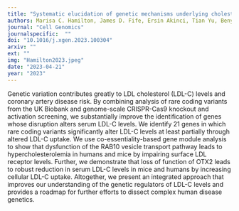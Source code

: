 ```yaml
---
title: "Systematic elucidation of genetic mechanisms underlying cholesterol uptake"
authors: Marisa C. Hamilton, James D. Fife, Ersin Akinci, Tian Yu, Benyapa Khowpinitchai, Minsun Cha,Sammy Barkal,Thi Tun Thi,Grace H.T. Yeo,Juan Pablo Ramos Barroso,Matthew Jake Francoeur,Minja Velimirovic,David K. Gifford,Guillaume Lettre,Haojie Yu,Christopher A. Cassa,Richard I. Sherwood
journal: "Cell Genomics"
journalspecific:  ""
doi: "10.1016/j.xgen.2023.100304"
arxiv: ""
ext: ""
img: "Hamilton2023.jpeg"
date: "2023-04-21"
year: "2023"
---
```


Genetic variation contributes greatly to LDL cholesterol (LDL-C) levels and coronary artery disease risk. By combining analysis of rare coding variants from the UK Biobank and genome-scale CRISPR-Cas9 knockout and activation screening, we substantially improve the identification of genes whose disruption alters serum LDL-C levels. We identify 21 genes in which rare coding variants significantly alter LDL-C levels at least partially through altered LDL-C uptake. We use co-essentiality-based gene module analysis to show that dysfunction of the RAB10 vesicle transport pathway leads to hypercholesterolemia in humans and mice by impairing surface LDL receptor levels. Further, we demonstrate that loss of function of OTX2 leads to robust reduction in serum LDL-C levels in mice and humans by increasing cellular LDL-C uptake. Altogether, we present an integrated approach that improves our understanding of the genetic regulators of LDL-C levels and provides a roadmap for further efforts to dissect complex human disease genetics.

